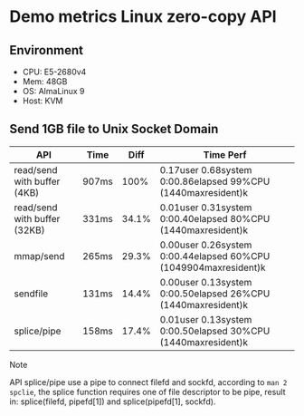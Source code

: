 # Demo metrics Linux zero-copy API

## Environment

- CPU: E5-2680v4
- Mem: 48GB
- OS: AlmaLinux 9
- Host: KVM

## Send 1GB file to Unix Socket Domain

| API                          | Time  | Diff  | Time Perf                                                       |
| ---------------------------- | ----- | ----- | --------------------------------------------------------------- |
| read/send with buffer (4KB)  | 907ms | 100%  | 0.17user 0.68system 0:00.86elapsed 99%CPU (1440maxresident)k    |
| read/send with buffer (32KB) | 331ms | 34.1% | 0.01user 0.31system 0:00.40elapsed 80%CPU (1440maxresident)k    |
| mmap/send                    | 265ms | 29.3% | 0.00user 0.26system 0:00.44elapsed 60%CPU (1049904maxresident)k |
| sendfile                     | 131ms | 14.4% | 0.00user 0.13system 0:00.50elapsed 26%CPU (1440maxresident)k    |
| splice/pipe                  | 158ms | 17.4% | 0.01user 0.13system 0:00.50elapsed 30%CPU (1440maxresident)k    |

> [!NOTE]
> API splice/pipe use a pipe to connect filefd and sockfd, according to `man 2 spclie`,
> the splice function requires one of file descriptor to be pipe, result in:
> splice(filefd, pipefd[1]) and splice(pipefd[1], sockfd).
